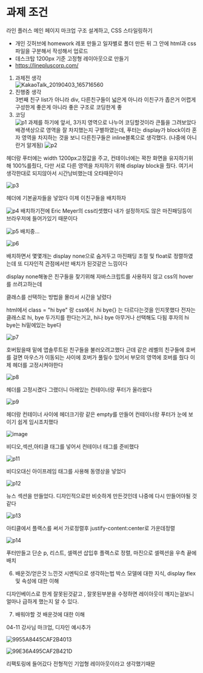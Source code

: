 # 과제 조건
라인 플러스 메인 페이지 마크업 구조 설계하고, CSS 스타일링하기
  - 개인 깃허브에 homework 레포 만들고 일자별로 폴더 만든 뒤 그 안에 html과 css 파일을 구분해서 작성해서 업로드
  - 데스크탑 1200px 기준 고정형 레이아웃으로 만들기
  - https://linepluscorp.com/
  
  
  1. 과제전 생각<br/>
  ![KakaoTalk_20190403_165716560](https://user-images.githubusercontent.com/48181483/55462402-9d107b00-5631-11e9-8e68-161686e4f37f.jpg)
  2. 진행중 생각<br/>
  3번째 친구 list가 아니라 div, 다른친구들이 넓은게 아니라 이친구가 좁은거
  어렵게 구성한게 좋은게 아니라 좋은 구조로 코딩한게 좋
  3. 코딩<br/>
  ![p1](https://user-images.githubusercontent.com/48181483/55448955-c7980f00-5604-11e9-82d2-71d2d438245c.png)
  과제를 하기에 앞서, 3가지 영역으로 나누어 코딩할것이라 큰틀을 그려보았다 배경색상으로 영역을 잘 차지했는지 구별하였는데,
  푸터는 display가 block이라 혼자 영역을 차지하는 것을 보니 다른친구들은 inline블록으로 생각했다. (나중에 아니란거 알게됨)
  ![p2](https://user-images.githubusercontent.com/48181483/55449755-be5c7180-5607-11e9-8b1b-99ed9e1782b6.png)
  
  헤더랑 푸터에는 width 1200px고정값을 주고, 컨테이너에는 꽉찬 화면을 유지하기위해 100%를줬다, 다만 서로 다른 영역을 차지하기 위해
  display block을 줬다. 여기서 생각한대로 되지않아서 시간낭비했는데 오타때문이다
  
  ![p3](https://user-images.githubusercontent.com/48181483/55455668-76e1df80-561f-11e9-96d9-6c8584b2334b.png)
  
  헤더에 기본골자들을 넣었다 이제 이친구들을 배치하자
  
  
  ![p4](https://user-images.githubusercontent.com/48181483/55463585-5a9c6d80-5634-11e9-8fe3-072509a54ab4.png)
  배치하기전에 Eric Meyer의 css리셋했다 내가 설정하지도 않은 마진패딩등이 브라우저에 들어가있기 때문이다
  
  ![p5](https://user-images.githubusercontent.com/48181483/55463735-9e8f7280-5634-11e9-88b0-2712faa5010e.png)
  배치중...

  
  
  ![p6](https://user-images.githubusercontent.com/48181483/55463737-a18a6300-5634-11e9-96e7-69897a12f2ca.png)
  
  배치하면서 몇몇개는 display none으로 숨겨두고 마진패딩 조절 및 float로 정렬하였는데
  또 디자인적 관점에서만 배치가 된것같은 느낌이다
  
  display none해놓은 친구들을 찾기위해 자바스크립트를 사용하지 않고 css의 hover를 쓰려고하는데
  
  클래스를 선택하는 방법을 몰라서 시간을 날렸다
  
  html에서 class = "hi bye" 랑 css에서 .hi bye{} 는 다르다는것을 인지못했다 전자는 클래스로 hi, bye 두가지를 한다는거고,
  hi나 bye 아무거나 선택해도 다됨 후자의 hi bye는 hi밑에있는 bye다
  
  ![p7](https://user-images.githubusercontent.com/48181483/55464958-24acb880-5637-11e9-869f-482dc0c6f29c.png)
  
  호버됬을때 밑에 앱솔루트된 친구들을 불러오려고했다 근데 같은 레벨의 친구들에 호버를 걸면 마우스가 이동되는 사이에 호버가 풀릴수 있어서
  부모의 영역에 호버를 줬다 이제 헤더를 고정시켜야한다 
  
  ![p8](https://user-images.githubusercontent.com/48181483/55465436-190dc180-5638-11e9-8b10-28172654c5c9.png)
  
  헤더를 고정시켰다 그랬더니 아래있는 컨테이너랑 푸터가 올라왔다
  
  
![p9](https://user-images.githubusercontent.com/48181483/55465750-c1bc2100-5638-11e9-9705-bb3dbf57f200.png)

헤더랑 컨테이너 사이에 헤더크기랑 같은 empty를 만들어 컨테이너랑 푸터가 눈에 보이기 쉽게 임시조치했다

![image](https://user-images.githubusercontent.com/48181483/55465996-4870fe00-5639-11e9-9d91-ac46a845d014.png)

비디오,섹션,아티클 태그를 넣어서 컨테이너 태그를 준비했다

![p11](https://user-images.githubusercontent.com/48181483/55468301-0f875800-563e-11e9-928d-34b2e5845afb.png)

비디오대신 아이프레임 태그를 사용해 동영상을 넣었다

![p12](https://user-images.githubusercontent.com/48181483/55475065-de168880-564d-11e9-9073-b4c273e12e8a.png)

뉴스 섹션을 만들었다. 디자인적으로만 비슷하게 만든것인데 나중에 다시 만들어야될 것 같다


![p13](https://user-images.githubusercontent.com/48181483/55478677-3605bd00-5657-11e9-9d16-7a74b8140baf.png)

아티클에서 플랙스를 써서 가로정렬후 justify-content:center로 가운데정렬 


![p14](https://user-images.githubusercontent.com/48181483/55479934-1d4ad680-565a-11e9-9a11-b7f1b476c7f2.png)

푸터만들고 단순 p, 리스트, 셀렉션 삽입후 플랙스로 정렬, 마진으로 셀렉션을 우측 끝에 배치



  6. 배운것/얻은것 느낀것
  시멘틱으로 생각하는법 박스 모델에 대한 지식, display flex 및 속성에 대한 이해
  
  디자인베이스로 한게 잘못된것같고 , 잘못된부분을 수정하면 레이아웃이 깨지는걸보니 얼마나 급하게 했는지 알 수 있다.
  
  7. 배워야할 것
  배운것에 대한 이해
  
  04-11 강사님 마크업, 디자인 예시추가
  
  
  
  
  
  ![9955A8445CAF2B4013](https://user-images.githubusercontent.com/48181483/55955445-6cb58600-5c9c-11e9-8263-c68d5634349f.jpg)
  
  
  ![99E36A495CAF2B421D](https://user-images.githubusercontent.com/48181483/55955447-6d4e1c80-5c9c-11e9-9923-33881e6f7700.jpg)

  
  
  
  리팩토링에 들어갔다  전형적인 기업형 레이아웃이라고 생각했기때문
